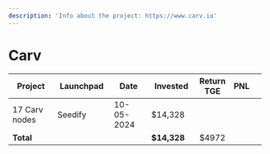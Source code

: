 ```yaml
---
description: 'Info about the project: https://www.carv.io'
---
```


# Carv

<table data-full-width="true"><thead><tr><th width="152">Project</th><th width="138">Launchpad</th><th width="132">Date</th><th width="133">Invested</th><th>Return TGE</th><th>PNL</th><th></th></tr></thead><tbody><tr><td>17 Carv nodes</td><td>Seedify</td><td>10-05-2024</td><td>$14,328</td><td></td><td></td><td></td></tr><tr><td><strong>Total</strong></td><td></td><td></td><td><strong>$14,328</strong></td><td>$4972</td><td></td><td></td></tr></tbody></table>
